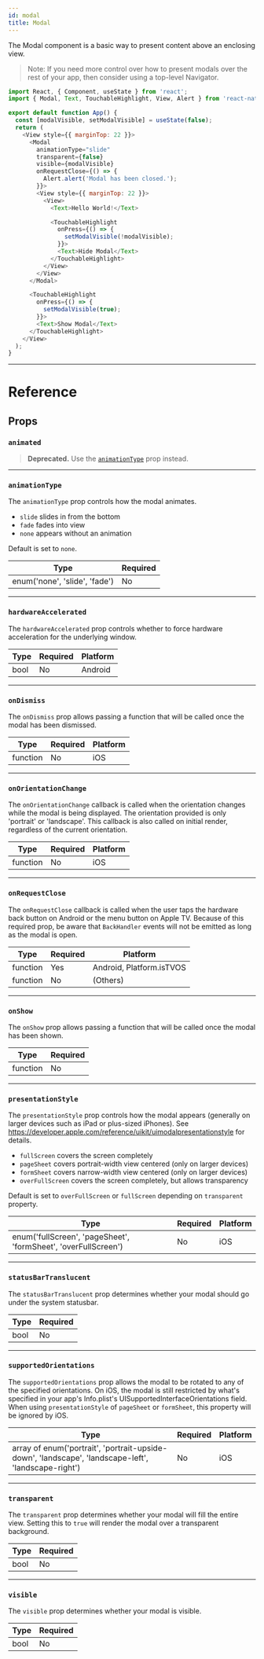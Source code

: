 ```yaml
---
id: modal
title: Modal
---
```


The Modal component is a basic way to present content above an enclosing view.

> Note: If you need more control over how to present modals over the rest of your app, then consider using a top-level Navigator.

```javascript
import React, { Component, useState } from 'react';
import { Modal, Text, TouchableHighlight, View, Alert } from 'react-native';

export default function App() {
  const [modalVisible, setModalVisible] = useState(false);
  return (
    <View style={{ marginTop: 22 }}>
      <Modal
        animationType="slide"
        transparent={false}
        visible={modalVisible}
        onRequestClose={() => {
          Alert.alert('Modal has been closed.');
        }}>
        <View style={{ marginTop: 22 }}>
          <View>
            <Text>Hello World!</Text>

            <TouchableHighlight
              onPress={() => {
                setModalVisible(!modalVisible);
              }}>
              <Text>Hide Modal</Text>
            </TouchableHighlight>
          </View>
        </View>
      </Modal>

      <TouchableHighlight
        onPress={() => {
          setModalVisible(true);
        }}>
        <Text>Show Modal</Text>
      </TouchableHighlight>
    </View>
  );
}
```

---

# Reference

## Props

### `animated`

> **Deprecated.** Use the [`animationType`](modal.md#animationtype) prop instead.

---

### `animationType`

The `animationType` prop controls how the modal animates.

- `slide` slides in from the bottom
- `fade` fades into view
- `none` appears without an animation

Default is set to `none`.

| Type                          | Required |
| ----------------------------- | -------- |
| enum('none', 'slide', 'fade') | No       |

---

### `hardwareAccelerated`

The `hardwareAccelerated` prop controls whether to force hardware acceleration for the underlying window.

| Type | Required | Platform |
| ---- | -------- | -------- |
| bool | No       | Android  |

---

### `onDismiss`

The `onDismiss` prop allows passing a function that will be called once the modal has been dismissed.

| Type     | Required | Platform |
| -------- | -------- | -------- |
| function | No       | iOS      |

---

### `onOrientationChange`

The `onOrientationChange` callback is called when the orientation changes while the modal is being displayed. The orientation provided is only 'portrait' or 'landscape'. This callback is also called on initial render, regardless of the current orientation.

| Type     | Required | Platform |
| -------- | -------- | -------- |
| function | No       | iOS      |

---

### `onRequestClose`

The `onRequestClose` callback is called when the user taps the hardware back button on Android or the menu button on Apple TV. Because of this required prop, be aware that `BackHandler` events will not be emitted as long as the modal is open.

| Type     | Required | Platform                 |
| -------- | -------- | ------------------------ |
| function | Yes      | Android, Platform.isTVOS |
| function | No       | (Others)                 |

---

### `onShow`

The `onShow` prop allows passing a function that will be called once the modal has been shown.

| Type     | Required |
| -------- | -------- |
| function | No       |

---

### `presentationStyle`

The `presentationStyle` prop controls how the modal appears (generally on larger devices such as iPad or plus-sized iPhones). See https://developer.apple.com/reference/uikit/uimodalpresentationstyle for details.

- `fullScreen` covers the screen completely
- `pageSheet` covers portrait-width view centered (only on larger devices)
- `formSheet` covers narrow-width view centered (only on larger devices)
- `overFullScreen` covers the screen completely, but allows transparency

Default is set to `overFullScreen` or `fullScreen` depending on `transparent` property.

| Type                                                           | Required | Platform |
| -------------------------------------------------------------- | -------- | -------- |
| enum('fullScreen', 'pageSheet', 'formSheet', 'overFullScreen') | No       | iOS      |

---

### `statusBarTranslucent`

The `statusBarTranslucent` prop determines whether your modal should go under the system statusbar.

| Type | Required |
| ---- | -------- |
| bool | No       |

---

### `supportedOrientations`

The `supportedOrientations` prop allows the modal to be rotated to any of the specified orientations. On iOS, the modal is still restricted by what's specified in your app's Info.plist's UISupportedInterfaceOrientations field. When using `presentationStyle` of `pageSheet` or `formSheet`, this property will be ignored by iOS.

| Type                                                                                                | Required | Platform |
| --------------------------------------------------------------------------------------------------- | -------- | -------- |
| array of enum('portrait', 'portrait-upside-down', 'landscape', 'landscape-left', 'landscape-right') | No       | iOS      |

---

### `transparent`

The `transparent` prop determines whether your modal will fill the entire view. Setting this to `true` will render the modal over a transparent background.

| Type | Required |
| ---- | -------- |
| bool | No       |

---

### `visible`

The `visible` prop determines whether your modal is visible.

| Type | Required |
| ---- | -------- |
| bool | No       |
